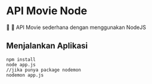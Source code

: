 # API Movie Node

:movie_camera: :stars:
API Movie sederhana dengan menggunakan NodeJS

## Menjalankan Aplikasi
```
npm install
node app.js
//jika punya package nodemon
nodemon app.js
```


